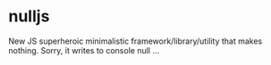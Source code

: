 # nulljs
New JS superheroic minimalistic framework/library/utility that makes nothing. Sorry, it writes to console null ...
